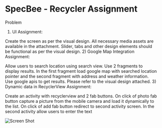 # SpecBee - Recycler Assignment

Problem

1) UI Assignment:

Create the screen as per the visual design. All necessary media assets are
available in the attachment. Slider, tabs and other design elements should be
functional as per the visual design.
2) Google Map Integration Assignment:

Allow users to search location using search view.
Use 2 fragments to display results. In the first fragment load google map with
searched location pointer and the second fragment with address and weather
information.
Use google apis to get results.
Please refer to the visual design attached.
3) Dynamic data in RecyclerView Assignment:

Create an activity with recyclerview and 2 fab buttons.
On click of photo fab button capture a picture from the mobile camera and load it
dynamically to the list.
On click of add fab button redirect to second activity screen.
In the second activity allow users to enter the text


![Screen Shot](https://github.com/raghunandankavi2010/SamplesAndroid/blob/master/SpecBeeAssignment/Screenshot_20171116-192703.png)
